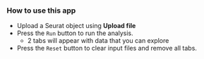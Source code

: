 ### How to use this app

- Upload a Seurat object using **Upload file**
- Press the ```Run``` button to run the analysis.
  - 2 tabs will appear with data that you can explore
- Press the ```Reset``` button to clear input files and remove all tabs.